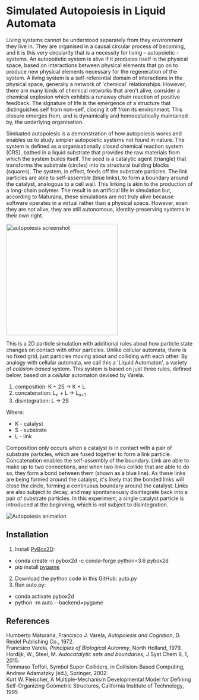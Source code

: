# Simulated Autopoiesis in Liquid Automata

Living systems cannot be understood separately from they environment they live in. They are organised in a causal circular process of becoming, and it is this very circularity that is a necessity for living – autopoietic - systems. An autopoitetic system is alive if it produces itself in the physical space, based on interactions between physical elements that go on to produce new physical elements necessary for the regeneration of the system. A living system is a self-referential domain of interactions in the physical space, generally a network of 'chemical' relationships. However, there are many kinds of chemical networks that aren't alive, consider a chemical explosion which exhibits a runaway chain reaction of positive feedback. The signature of life is the emergence of a structure that distinguishes self from non-self, closing it off from its environment. This closure emerges from, and is dynamically and homeostatically maintained by, the underlying organisation.

Simluated autopoiesis is a demonstration of how autopoiesis works and enables us to study simpler autopoietic systems not found in nature. The system is defined as a organisationally closed chemical reaction system (CRS), bathed in a liquid substrate that provides the raw materials from which the system builds itself. The seed is a catalytic agent (triangle) that transforms the substrate (circles) into its structural building blocks (squares). The system, in effect, feeds off the substrate particles. The link particles are able to self-assemble (blue links), to form a boundary around the catalyst, analogous to a cell wall. This linking is akin to the production of a long-chain polymer. The result is an artificial life in simulation but, according to Maturana, these simulations are not truly alive because software operates in a virtual rather than a physical space. However, even they are not alive, they are still autonomous, identity-preserving systems in their own right.

<image width=300 alt="autopoiesis screenshot" src="images/ScreenShot.png">

This is a 2D particle simulation with additional rules about how particle state changes on contact with other particles. Unlike cellular automata, there is no fixed grid, just particles moving about and colliding with each other. By analogy with cellular automata, we call this a 'Liquid Automaton', a variety of _collision-based_ system. This system is based on just three rules, defined below, based on a _cellular_ automaton devised by Varela. 

1. composition: K + 2S -> K + L
2. concatenation: L<sub>n</sub> + L -> L<sub>n+1</sub>
3. disintegration:  L -> 2S

Where:
* K - catalyst
* S - substrate
* L - link

Composition only occurs when a catalyst is in contact with a pair of substrate particles, which are fused together to form a link particle. Concatenation enables the self-assembly of the boundary. Link are able to make up to two connections, and when two links collide that are able to do so, they form a bond between them (shown as a blue line). As these links are being formed around the catalyst, it's likely that the bonded links will close the circle, forming a continuous boundary around the catalyst. Links are also subject to decay, and may spontaneously disintegrate back into a pair of substrate particles. In this experiment, a single catalyst particle is introduced at the beginning, which is not subject to disintegration.

![Autopoiesis animation](images/animation.gif)

## Installation

1. Install [PyBox2D](https://github.com/pybox2d/pybox2d):
  * conda create -n pybox2d -c conda-forge python=3.6 pybox2d
  * pip install [pygame](https://www.pygame.org)
2. Download the python code in this GitHub: auto.py
3. Run auto.py:  
  * conda activate pybox2d
  * python -m auto --backend=pygame 

## References

Humberto Maturana, Francisco J. Varela, _Autopoiesis and Cognition_, D. Reidel Publishing Co., 1972.  
Francsico Varela, _Principles of Biological Autonmy_, North Holland, 1979.  
Hordijk, W., Steel, M. _Autocatalytic sets and boundaries_, J Syst Chem 6, 1, 2015.  
Tommaso Toffoli, Symbol Super Colliders, in Collision-Based Computing, Andrew Adamatzky (ed.), Springer, 2002.  
Kurt W. Fleischer, A Multiple-Mechanism Developmental Model for Defining Self-Organizing Geometric Structures, California Institute of Technology, 1995
